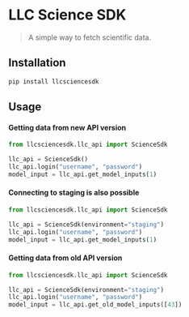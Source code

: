 # LLC Science SDK

> A simple way to fetch scientific data. 

## Installation

```sh
pip install llcsciencesdk
```

## Usage

#### Getting data from new API version

```python
from llcsciencesdk.llc_api import ScienceSdk

llc_api = ScienceSdk()
llc_api.login("username", "password")
model_input = llc_api.get_model_inputs(1)
```

#### Connecting to staging is also possible

```python
from llcsciencesdk.llc_api import ScienceSdk

llc_api = ScienceSdk(environment="staging")
llc_api.login("username", "password")
model_input = llc_api.get_model_inputs(1)
```

#### Getting data from old API version


```python
from llcsciencesdk.llc_api import ScienceSdk

llc_api = ScienceSdk(environment="staging")
llc_api.login("username", "password")
model_input = llc_api.get_old_model_inputs([43])
```
